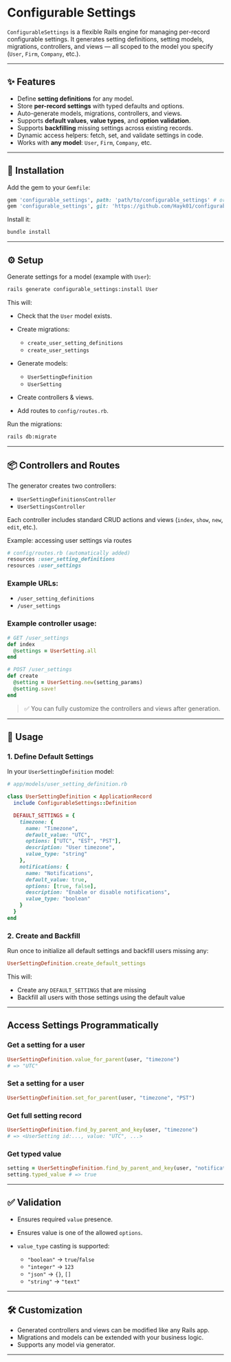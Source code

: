# Configurable Settings

`ConfigurableSettings` is a flexible Rails engine for managing per-record configurable settings. It generates setting definitions, setting models, migrations, controllers, and views — all scoped to the model you specify (`User`, `Firm`, `Company`, etc.).

---

## ✨ Features

- Define **setting definitions** for any model.
- Store **per-record settings** with typed defaults and options.
- Auto-generate models, migrations, controllers, and views.
- Supports **default values**, **value types**, and **option validation**.
- Supports **backfilling** missing settings across existing records.
- Dynamic access helpers: fetch, set, and validate settings in code.
- Works with **any model**: `User`, `Firm`, `Company`, etc.

---

## 💾 Installation

Add the gem to your `Gemfile`:

```ruby
gem 'configurable_settings', path: 'path/to/configurable_settings' # or use git:
gem 'configurable_settings', git: 'https://github.com/Hayk01/configurable_settings.git'
````

Install it:

```bash
bundle install
```

---

## ⚙️ Setup

Generate settings for a model (example with `User`):

```bash
rails generate configurable_settings:install User
```

This will:

* Check that the `User` model exists.

* Create migrations:

  * `create_user_setting_definitions`
  * `create_user_settings`

* Generate models:

  * `UserSettingDefinition`
  * `UserSetting`

* Create controllers & views.

* Add routes to `config/routes.rb`.

Run the migrations:

```bash
rails db:migrate
```

---

## 📦 Controllers and Routes

The generator creates two controllers:

* `UserSettingDefinitionsController`
* `UserSettingsController`

Each controller includes standard CRUD actions and views (`index`, `show`, `new`, `edit`, etc.).

Example: accessing user settings via routes

```ruby
# config/routes.rb (automatically added)
resources :user_setting_definitions
resources :user_settings
```

### Example URLs:

* `/user_setting_definitions`
* `/user_settings`

### Example controller usage:

```ruby
# GET /user_settings
def index
  @settings = UserSetting.all
end

# POST /user_settings
def create
  @setting = UserSetting.new(setting_params)
  @setting.save!
end
```

> ✅ You can fully customize the controllers and views after generation.

---

## 🚀 Usage

### 1. Define Default Settings

In your `UserSettingDefinition` model:

```ruby
# app/models/user_setting_definition.rb

class UserSettingDefinition < ApplicationRecord
  include ConfigurableSettings::Definition

  DEFAULT_SETTINGS = {
    timezone: {
      name: "Timezone",
      default_value: "UTC",
      options: ["UTC", "EST", "PST"],
      description: "User timezone",
      value_type: "string"
    },
    notifications: {
      name: "Notifications",
      default_value: true,
      options: [true, false],
      description: "Enable or disable notifications",
      value_type: "boolean"
    }
  }
end
```

### 2. Create and Backfill

Run once to initialize all default settings and backfill users missing any:

```ruby
UserSettingDefinition.create_default_settings
```

This will:

* Create any `DEFAULT_SETTINGS` that are missing
* Backfill all users with those settings using the default value

---

## Access Settings Programmatically

### Get a setting for a user

```ruby
UserSettingDefinition.value_for_parent(user, "timezone")
# => "UTC"
```

### Set a setting for a user

```ruby
UserSettingDefinition.set_for_parent(user, "timezone", "PST")
```

### Get full setting record

```ruby
UserSettingDefinition.find_by_parent_and_key(user, "timezone")
# => <UserSetting id:..., value: "UTC", ...>
```

### Get typed value

```ruby
setting = UserSettingDefinition.find_by_parent_and_key(user, "notifications")
setting.typed_value # => true
```

---

## ✅ Validation

* Ensures required `value` presence.
* Ensures value is one of the allowed `options`.
* `value_type` casting is supported:

  * `"boolean"` → `true`/`false`
  * `"integer"` → `123`
  * `"json"` → `{}`, `[]`
  * `"string"` → `"text"`

---

## 🛠️ Customization

* Generated controllers and views can be modified like any Rails app.
* Migrations and models can be extended with your business logic.
* Supports any model via generator.

---
